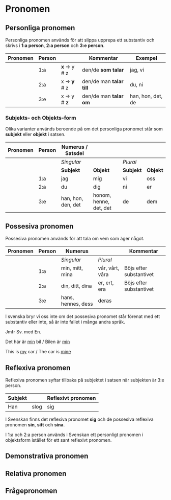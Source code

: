 # Pronomen

## Personliga pronomen

Personliga pronomen används för att slippa upprepa ett substantiv och skrivs i __1:a person__, __2:a person__ och __3:e person__.

| Pronomen | Person |                         | Kommentar                 | Exempel            |
| -------- | ------ | ------------------------| ------------------------- | ------------------ |
|          | 1:a    | __x__ ->  y  #  z       | den/de __som talar__      | jag, vi            |
|          | 2:a    |   x   -> __y__ #  z     | den/de man __talar till__ | du, ni             |
|          | 3:e    |   x   ->   y   # __z__  | den/de man __talar om__   | han, hon, det, de  |

### Subjekts- och Objekts-form

Olika varianter används beroende på om det personliga pronomet står som __subjekt__ eller __objekt__ i satsen.

| Pronomen   | Person | Numerus / Satsdel  |                        |                   |                    |
| ---------- | ------ | ------------------ | ---------------------- | ----------------- | ------------------ |
|            |        | _Singular_         |                        | _Plural_          |                    |
|            |        | __Subjekt__        | __Objekt__             | __Subjekt__       | __Objekt__         |
|            | 1:a    | jag                | mig                    | vi                | oss                |
|            | 2:a    | du                 | dig                    | ni                | er                 |
|            | 3:e    | han, hon, den, det | honom, henne, det, det | de                | dem                |


## Possesiva pronomen

Possesiva pronomen används för att tala om vem som äger något.

| Pronomen   | Person | Numerus            |                  | Kommentar                |
| ---------- | -------| ------------------ | ---------------- | ------------------------ |
|            |        | _Singular_         |  _Plural_        |                          |
|            | 1:a    | min, mitt, mina    |  vår, vårt, våra | Böjs efter substantivet  |
|            | 2:a    | din, ditt, dina    |  er, ert, era    | Böjs efter substantivet  |
|            | 3:e    | hans, hennes, dess |  deras           |                          |

I svenska bryr vi oss inte om det possesiva pronomet står förenat med ett substantiv eller inte, så är inte fallet i många andra språk.

Jmfr Sv. med En.

Det här är <ins>min</ins> bil / Bilen är <ins>min<ins>

This is <ins>my</ins> car / The car is <ins>mine</ins>

## Reflexiva pronomen

Reflexiva pronomen syftar tillbaka på subjektet i satsen när subjekten är 3:e person.

| Subjekt    |        | Reflexivt pronomen |
| ---------- | -------| ------------------ |
| Han        | slog   | sig                |

I Svenskan finns det reflexiva pronomet __sig__ och de possesiva reflexiva pronomen __sin__, __sitt__ och __sina__.

I 1:a och 2:a person används i Svenskan ett personligt pronomen i objektsform istället för ett sant reflexivt pronomen.

## Demonstrativa pronomen


## Relativa pronomen


## Frågepronomen


